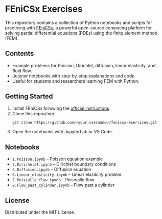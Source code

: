 # FEniCSx Exercises

This repository contains a collection of Python notebooks and scripts for practicing with [FEniCSx](https://fenicsproject.org/), a powerful open-source computing platform for solving partial differential equations (PDEs) using the finite element method (FEM).

## Contents

- Example problems for Poisson, Dirichlet, diffusion, linear elasticity, and fluid flow.
- Jupyter notebooks with step-by-step explanations and code.
- Useful for students and researchers learning FEM with Python.

## Getting Started

1. Install FEniCSx following the [official instructions](https://docs.fenicsproject.org/dolfinx/main/python/installation.html).
2. Clone this repository:
   ```bash
   git clone https://github.com/<your-username>/fenicsx-exercises.git
   ```
3. Open the notebooks with JupyterLab or VS Code.

## Notebooks

- `1.Poisson.ipynb` – Poisson equation example
- `2.Dirichelet.ipynb` – Dirichlet boundary conditions
- `4.Diffusion.ipynb` – Diffusion equation
- `6.Linear_elasticity.ipynb` – Linear elasticity problem
- `7.Poiseulle_flow.ipynb` – Poiseuille flow
- `8.Flow_past_cylinder.ipynb` – Flow past a cylinder

## License

Distributed under the MIT License.